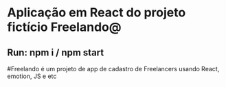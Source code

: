 # Aplicação em React do projeto fictício Freelando@

## Run: npm i / npm start

#Freelando é um projeto de app de cadastro de Freelancers usando React, emotion, JS e etc
